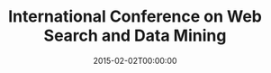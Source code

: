 ---
acronym: WSDM 2015
date: '2015-02-02T00:00:00'
ext_url: http://www.wsdm-conference.org/2015/
location: Shanghai, China
submission_date: '2014-07-20T00:00:00'
title: International Conference on Web Search and Data Mining
---